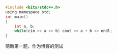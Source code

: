 ```c
#include <bits/stdc++.h>
using namespace std;
int main()
{
    int a, b;
    while(cin >> a >> b) cout << a + b << endl;
}
```
萌新第一题，作为博客的测试
